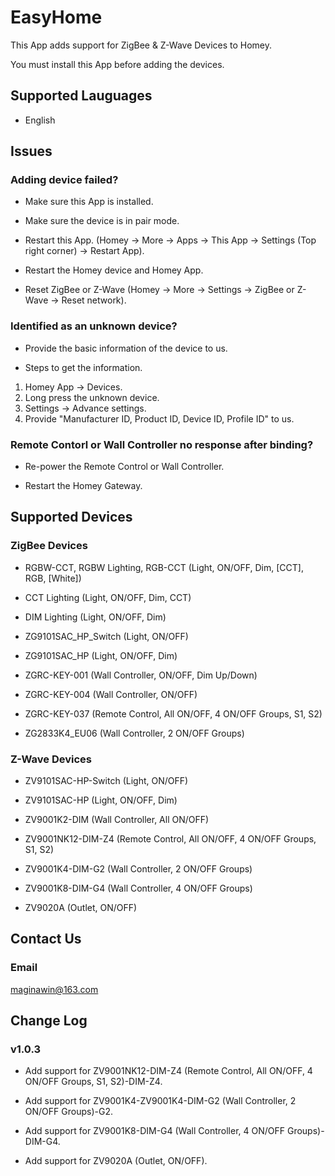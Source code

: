 # EasyHome

This App adds support for ZigBee & Z-Wave Devices to Homey.

You must install this App before adding the devices.

## Supported Lauguages 

* English 

## Issues 

### Adding device failed? 

* Make sure this App is installed.

* Make sure the device is in pair mode.

* Restart this App. (Homey -> More -> Apps -> This App -> Settings (Top right corner) -> Restart App).

* Restart the Homey device and Homey App.

* Reset ZigBee or Z-Wave (Homey -> More -> Settings -> ZigBee or Z-Wave -> Reset network).

### Identified as an unknown device? 

* Provide the basic information of the device to us.

* Steps to get the information. 

1. Homey App -> Devices.
2. Long press the unknown device.
3. Settings -> Advance settings.
4. Provide "Manufacturer ID, Product ID, Device ID, Profile ID" to us. 

### Remote Contorl or Wall Controller no response after binding?

* Re-power the Remote Control or Wall Controller. 

* Restart the Homey Gateway.

## Supported Devices

### ZigBee Devices 

* RGBW-CCT, RGBW Lighting, RGB-CCT (Light, ON/OFF, Dim, [CCT], RGB, [White])

* CCT Lighting (Light, ON/OFF, Dim, CCT)

* DIM Lighting (Light, ON/OFF, Dim)

* ZG9101SAC_HP_Switch (Light, ON/OFF)

* ZG9101SAC_HP (Light, ON/OFF, Dim)

* ZGRC-KEY-001 (Wall Controller, ON/OFF, Dim Up/Down)

* ZGRC-KEY-004 (Wall Controller, ON/OFF)

* ZGRC-KEY-037 (Remote Control, All ON/OFF, 4 ON/OFF Groups, S1, S2)

* ZG2833K4_EU06 (Wall Controller, 2 ON/OFF Groups)

### Z-Wave Devices 

* ZV9101SAC-HP-Switch (Light, ON/OFF)

* ZV9101SAC-HP (Light, ON/OFF, Dim)

* ZV9001K2-DIM (Wall Controller, All ON/OFF)

* ZV9001NK12-DIM-Z4 (Remote Control, All ON/OFF, 4 ON/OFF Groups, S1, S2)

* ZV9001K4-DIM-G2 (Wall Controller, 2 ON/OFF Groups)

* ZV9001K8-DIM-G4 (Wall Controller, 4 ON/OFF Groups)

* ZV9020A (Outlet, ON/OFF)

## Contact Us

### Email

maginawin@163.com

## Change Log

### v1.0.3

* Add support for ZV9001NK12-DIM-Z4 (Remote Control, All ON/OFF, 4 ON/OFF Groups, S1, S2)-DIM-Z4.

* Add support for ZV9001K4-ZV9001K4-DIM-G2 (Wall Controller, 2 ON/OFF Groups)-G2.

* Add support for ZV9001K8-DIM-G4 (Wall Controller, 4 ON/OFF Groups)-DIM-G4.

* Add support for ZV9020A (Outlet, ON/OFF).